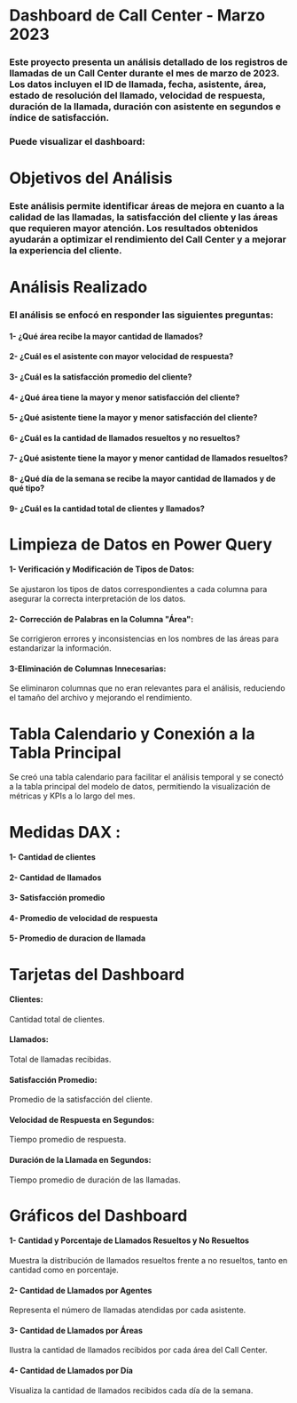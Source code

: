 # Dashboard de Call Center - Marzo 2023

### Este proyecto presenta un análisis detallado de los registros de llamadas de un Call Center durante el mes de marzo de 2023. Los datos incluyen el ID de llamada, fecha, asistente, área, estado de resolución del llamado, velocidad de respuesta, duración de la llamada, duración con asistente en segundos e índice de satisfacción.

### Puede visualizar el dashboard: 

# Objetivos del Análisis

### Este análisis permite identificar áreas de mejora en cuanto a la calidad de las llamadas, la satisfacción del cliente y las áreas que requieren mayor atención. Los resultados obtenidos ayudarán a optimizar el rendimiento del Call Center y a mejorar la experiencia del cliente.

# Análisis Realizado
### El análisis se enfocó en responder las siguientes preguntas:

#### **1-** ¿Qué área recibe la mayor cantidad de llamados?

#### **2-** ¿Cuál es el asistente con mayor velocidad de respuesta?

#### **3-** ¿Cuál es la satisfacción promedio del cliente?

#### **4-** ¿Qué área tiene la mayor y menor satisfacción del cliente?

#### **5-** ¿Qué asistente tiene la mayor y menor satisfacción del cliente?

#### **6-** ¿Cuál es la cantidad de llamados resueltos y no resueltos?

#### **7-** ¿Qué asistente tiene la mayor y menor cantidad de llamados resueltos?

#### **8-** ¿Qué día de la semana se recibe la mayor cantidad de llamados y de qué tipo?

#### **9-** ¿Cuál es la cantidad total de clientes y llamados?

# Limpieza de Datos en Power Query

#### **1- Verificación y Modificación de Tipos de Datos:** 

Se ajustaron los tipos de datos correspondientes a cada columna para asegurar la correcta interpretación de los datos.

#### **2- Corrección de Palabras en la Columna "Área":** 

Se corrigieron errores y inconsistencias en los nombres de las áreas para estandarizar la información.

#### **3-Eliminación de Columnas Innecesarias:** 

Se eliminaron columnas que no eran relevantes para el análisis, reduciendo el tamaño del archivo y mejorando el rendimiento.

# Tabla Calendario y Conexión a la Tabla Principal

Se creó una tabla calendario para facilitar el análisis temporal y se conectó a la tabla principal del modelo de datos, permitiendo la visualización de métricas y KPIs a lo largo del mes.

# Medidas DAX :

#### 1- Cantidad de clientes

#### 2- Cantidad de llamados

#### 3- Satisfacción promedio

#### 4- Promedio de velocidad de respuesta

#### 5- Promedio de duracion de llamada 

# Tarjetas del Dashboard

#### **Clientes:** 

Cantidad total de clientes.

#### **Llamados:** 

Total de llamadas recibidas.

#### **Satisfacción Promedio:** 

Promedio de la satisfacción del cliente.

#### **Velocidad de Respuesta en Segundos:** 

Tiempo promedio de respuesta.

#### **Duración de la Llamada en Segundos:** 

Tiempo promedio de duración de las llamadas.

# Gráficos del Dashboard

#### **1- Cantidad y Porcentaje de Llamados Resueltos y No Resueltos**

Muestra la distribución de llamados resueltos frente a no resueltos, tanto en cantidad como en porcentaje.

#### **2- Cantidad de Llamados por Agentes**

Representa el número de llamadas atendidas por cada asistente.

#### **3- Cantidad de Llamados por Áreas**

Ilustra la cantidad de llamados recibidos por cada área del Call Center.

#### **4- Cantidad de Llamados por Día**

Visualiza la cantidad de llamados recibidos cada día de la semana.
